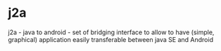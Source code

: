 # j2a
j2a - java to android - set of bridging interface to allow to have (simple, graphical) application easily transferable between java SE and Android
